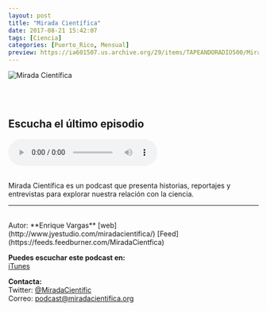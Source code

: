 ```yaml
---
layout: post
title: "Mirada Científica"
date: 2017-08-21 15:42:07
tags: [Ciencia]
categories: [Puerto_Rico, Mensual]
preview: https://ia601507.us.archive.org/29/items/TAPEANDORADIO500/Miradacientifica300px%20-%20Enrique%20Vargas.jpg
---
```


![Mirada Científica](https://ia801507.us.archive.org/29/items/TAPEANDORADIO500/Miradacientifica500px%20-%20Enrique%20Vargas.jpg)

<br/>
<br/>

## Escucha el último episodio

<!--reproductor-feed=https://feeds.feedburner.com/MiradaCientfica-->
<!--reproductor-start-->
<audio id="audio" preload="auto" controls="" src="http://feedproxy.google.com/~r/MiradaCientfica/~5/NvxgFl07RGM/cpr_mc_t04e01.mp3"></audio>
<!--reproductor-end-->

<br/>  
Mirada Científica es un podcast que presenta historias, reportajes y entrevistas para explorar nuestra relación con la ciencia.

_ _ _

<br>
Autor: **Enrique Vargas**  
[web](http://www.jyestudio.com/miradacientifica/)   
[Feed](https://feeds.feedburner.com/MiradaCientfica)  


**Puedes escuchar este podcast en:**  
[iTunes](https://itunes.apple.com/us/podcast/mirada-cientifica-podcast/id794723659)  


**Contacta:**  
Twitter: [@MiradaCientific](https://twitter.com/MiradaCientific)  
Correo: [podcast@miradacientifica.org](mailto:podcast@miradacientifica.org)  

